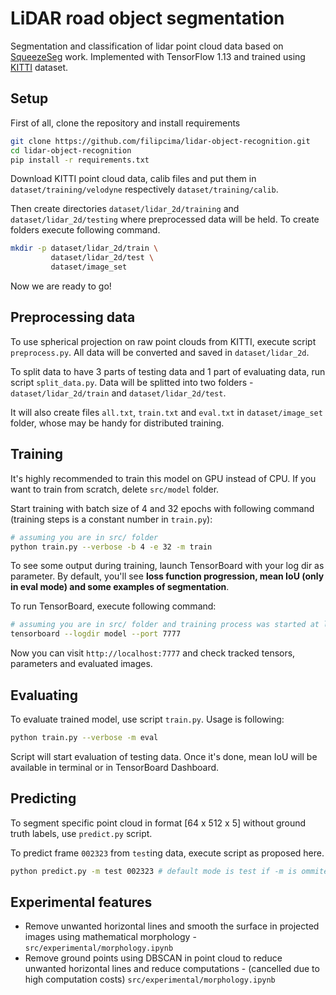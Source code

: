 # LiDAR road object segmentation
Segmentation and classification of lidar point cloud data based on [SqueezeSeg](https://arxiv.org/abs/1710.07368) work. Implemented with TensorFlow 1.13 and trained using [KITTI](https://www.cvlibs.net/datasets/kitti/) dataset.

## Setup
First of all, clone the repository and install requirements

```bash
git clone https://github.com/filipcima/lidar-object-recognition.git
cd lidar-object-recognition
pip install -r requirements.txt
```

Download KITTI point cloud data, calib files and put them in `dataset/training/velodyne` respectively `dataset/training/calib`. 

Then create directories `dataset/lidar_2d/training` and `dataset/lidar_2d/testing` where preprocessed data will be held. To create folders execute following command. 
```bash
mkdir -p dataset/lidar_2d/train \
         dataset/lidar_2d/test \
         dataset/image_set
```

Now we are ready to go!

## Preprocessing data
To use spherical projection on raw point clouds from KITTI, execute script `preprocess.py`. All data will be converted and saved in `dataset/lidar_2d`.

To split data to have 3 parts of testing data and 1 part of evaluating data, run script `split_data.py`. Data will be splitted into two folders - `dataset/lidar_2d/train` and `dataset/lidar_2d/test`.

It will also create files `all.txt`, `train.txt` and `eval.txt` in `dataset/image_set` folder, whose may be handy for distributed training.  

## Training
It's highly recommended to train this model on GPU instead of CPU. If you want to train from scratch, delete `src/model` folder.

Start training with batch size of 4 and 32 epochs with following command (training steps is a constant number in `train.py`): 

```bash
# assuming you are in src/ folder
python train.py --verbose -b 4 -e 32 -m train
```

To see some output during training, launch TensorBoard with your log dir as parameter. By default, you'll see __loss function progression, mean IoU (only in eval mode) and some examples of segmentation__.

To run TensorBoard, execute following command:
```bash
# assuming you are in src/ folder and training process was started at least once
tensorboard --logdir model --port 7777
```

Now you can visit `http://localhost:7777` and check tracked tensors, parameters and evaluated images.


## Evaluating
To evaluate trained model, use script `train.py`. Usage is following:
```bash
python train.py --verbose -m eval
``` 

Script will start evaluation of testing data. Once it's done, mean IoU will be available in terminal or in TensorBoard Dashboard. 

## Predicting
To segment specific point cloud in format [64 x 512 x 5] without ground truth labels, use `predict.py` script.

To predict frame `002323` from `test`ing data, execute script as proposed here.
```bash
python predict.py -m test 002323 # default mode is test if -m is ommited
```

## Experimental features
- Remove unwanted horizontal lines and smooth the surface in projected images using mathematical morphology - `src/experimental/morphology.ipynb`
- Remove ground points using DBSCAN in point cloud to reduce unwanted horizontal lines and reduce computations - (cancelled due to high computation costs) `src/experimental/morphology.ipynb` 